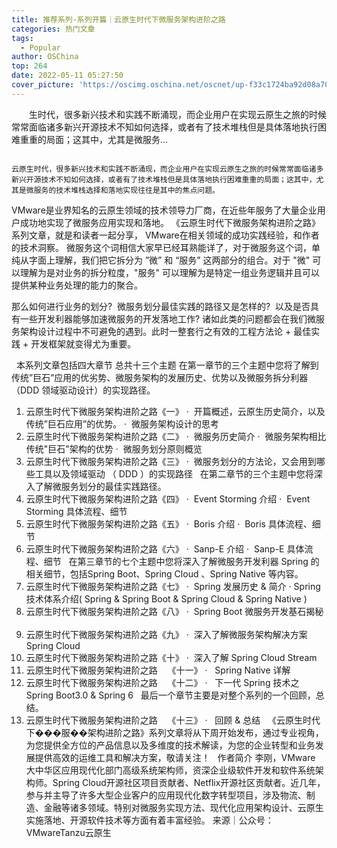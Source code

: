 ```yaml
---
title: 推荐系列-系列开篇｜云原生时代下微服务架构进阶之路
categories: 热门文章
tags:
  - Popular
author: OSChina
top: 264
date: 2022-05-11 05:27:50
cover_picture: 'https://oscimg.oschina.net/oscnet/up-f33c1724ba92d08a70e950acd7251ea0294.png'
---
```


&emsp;&emsp;生时代，很多新兴技术和实践不断涌现，而企业用户在实现云原生之旅的时候常常面临诸多新兴开源技术不知如何选择，或者有了技术堆栈但是具体落地执行困难重重的局面；这其中，尤其是微服务...
<!-- more -->

                                                                                                                                                                                        云原生时代，很多新兴技术和实践不断涌现，而企业用户在实现云原生之旅的时候常常面临诸多新兴开源技术不知如何选择，或者有了技术堆栈但是具体落地执行困难重重的局面；这其中，尤其是微服务的技术堆栈选择和落地实现往往是其中的焦点问题。 
VMware是业界知名的云原生领域的技术领导力厂商，在近些年服务了大量企业用户成功地实现了微服务应用实现和落地。 
《云原生时代下微服务架构进阶之路》系列文章，就是和读者一起分享， VMware在相关领域的成功实践经验，和作者的技术洞察。 
微服务这个词相信大家早已经耳熟能详了，对于微服务这个词，单纯从字面上理解，我们把它拆分为 ”微” 和 “服务” 这两部分的组合。对于 "微" 可以理解为是对业务的拆分粒度，"服务" 可以理解为是特定一组业务逻辑并且可以提供某种业务处理的能力的聚合。 
 
那么如何进行业务的划分?  微服务划分最佳实践的路径又是怎样的?  以及是否具有一些开发利器能够加速微服务的开发落地工作? 诸如此类的问题都会在我们微服务架构设计过程中不可避免的遇到。此时一整套行之有效的工程方法论 + 最佳实践 + 开发框架就变得尤为重要。 
 
  
本系列文章包括四大章节 
总共十三个主题 
在第一章节的三个主题中您将了解到传统”巨石”应用的优劣势、微服务架构的发展历史、优势以及微服务拆分利器（DDD 领域驱动设计）的实现路径。 
  
1. 云原生时代下微服务架构进阶之路《一》 
·  开篇概述，云原生历史简介，以及传统”巨石应用”的优势。 
·  微服务架构设计的思考 
  
2. 云原生时代下微服务架构进阶之路《二》 
·  微服务历史简介 
·  微服务架构相比传统"巨石"架构的优势 
·  微服务划分原则概览 
  
3. 云原生时代下微服务架构进阶之路《三》 
·  微服务划分的方法论，又会用到哪些工具以及领域驱动 （ DDD ）的实现路径 
  
在第二章节的三个主题中您将深入了解微服务划分的最佳实践路径。 
  
4. 云原生时代下微服务架构进阶之路《四》 
·  Event Storming 介绍 
·  Event Storming 具体流程、细节 
  
5. 云原生时代下微服务架构进阶之路《五》 
·  Boris 介绍 
·  Boris 具体流程、细节 
  
6. 云原生时代下微服务架构进阶之路《六》 
·  Sanp-E 介绍 
·  Sanp-E 具体流程、细节 
  
在第三章节的七个主题中您将深入了解微服务开发利器 Spring 的相关细节，包括Spring Boot、Spring Cloud 、Spring Native 等内容。 
  
7. 云原生时代下微服务架构进阶之路《七》 
·  Spring 发展历史 & 简介 
· Spring 技术体系介绍( Spring & Spring Boot & Spring Cloud & Spring Native ) 
  
8. 云原生时代下微服务架构进阶之路《八》 
·  Spring Boot 微服务开发基石揭秘 
  
9. 云原生时代下微服务架构进阶之路《九》 
·  深入了解微服务架构解决方案 Spring Cloud 
  
10. 云原生时代下微服务架构进阶之路《十》 
·  深入了解 Spring Cloud Stream 
  
11. 云原生时代下微服务架构进阶之路 
   《十一》 
·   Spring Native 详解 
  
12. 云原生时代下微服务架构进阶之路 
   《十二》 
·   下一代 Spring 技术之 Spring Boot3.0 & Spring 6 
  
最后一个章节主要是对整个系列的一个回顾，总结。 
  
13. 云原生时代下微服务架构进阶之路 
   《十三》 
·   回顾 & 总结 
  
《云原生时代下���服��架构进阶之路》系列文章将从下周开始发布，通过专业视角，为您提供全方位的产品信息以及多维度的技术解读，为您的企业转型和业务发展提供高效的运维工具和解决方案，敬请关注！ 
  
作者简介 
李刚，VMware 大中华区应用现代化部门高级系统架构师，资深企业级软件开发和软件系统架构师。Spring Cloud开源社区项目贡献者、Netflix开源社区贡献者。近几年，参与并主导了许多大型企业客户的应用现代化数字转型项目，涉及物流、制造、金融等诸多领域。特别对微服务实现方法、现代化应用架构设计、云原生实施落地、开源软件技术等方面有着丰富经验。 
来源｜公众号：VMwareTanzu云原生
                                        